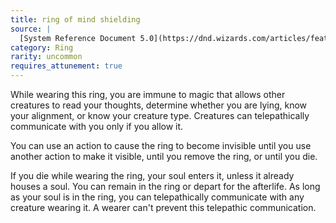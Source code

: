 ```yaml
---
title: ring of mind shielding
source: |
  [System Reference Document 5.0](https://dnd.wizards.com/articles/features/systems-reference-document-srd)
category: Ring
rarity: uncommon
requires_attunement: true
---
```


While wearing this ring, you are immune to magic that allows other creatures to read your thoughts, determine whether you are lying, know your alignment, or know your creature type. Creatures can telepathically communicate with you only if you allow it.

You can use an action to cause the ring to become invisible until you use another action to make it visible, until you remove the ring, or until you die.

If you die while wearing the ring, your soul enters it, unless it already houses a soul. You can remain in the ring or depart for the afterlife. As long as your soul is in the ring, you can telepathically communicate with any creature wearing it. A wearer can't prevent this telepathic communication.
